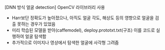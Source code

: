 [DNN 방식 얼굴 detection] OpenCV 라이브러리 사용
- Harr보단 정확도가 높아졌으나, 아직도 얼굴 각도, 해상도 등의 영향으로 얼굴을 검출 못하는 경우가 있었음
- 미리 학습된 모델을 받아(caffemodel), deploy.prototxt.txt(구조) 이를 코드로 실행하여 얼굴 탐색함   
- 추가적으로 이미지나 영상에서 탐색한 얼굴에 사각형 그려줌   
